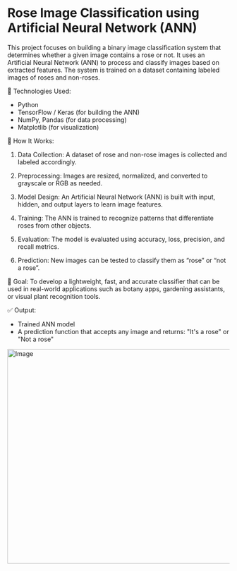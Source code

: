 # Rose Image Classification using Artificial Neural Network (ANN)
This project focuses on building a binary image classification system that determines whether a given image contains a rose or not. It uses an Artificial Neural Network (ANN) to process and classify images based on extracted features. The system is trained on a dataset containing labeled images of roses and non-roses.

🔧 Technologies Used:
* Python
* TensorFlow / Keras (for building the ANN)
* NumPy, Pandas (for data processing)
* Matplotlib (for visualization)

🧠 How It Works:
1. Data Collection: A dataset of rose and non-rose images is collected and labeled accordingly.

2. Preprocessing: Images are resized, normalized, and converted to grayscale or RGB as needed.

3. Model Design: An Artificial Neural Network (ANN) is built with input, hidden, and output layers to learn image features.

4. Training: The ANN is trained to recognize patterns that differentiate roses from other objects.

5. Evaluation: The model is evaluated using accuracy, loss, precision, and recall metrics.

6. Prediction: New images can be tested to classify them as “rose” or “not a rose”.

🎯 Goal:
To develop a lightweight, fast, and accurate classifier that can be used in real-world applications such as botany apps, gardening assistants, or visual plant recognition tools.

✅ Output:
* Trained ANN model
* A prediction function that accepts any image and returns: "It's a rose" or "Not a rose"

<img width="1608" height="487" alt="Image" src="https://github.com/user-attachments/assets/52c5a247-d26d-4015-9ccf-0e35896a7dc5" />

